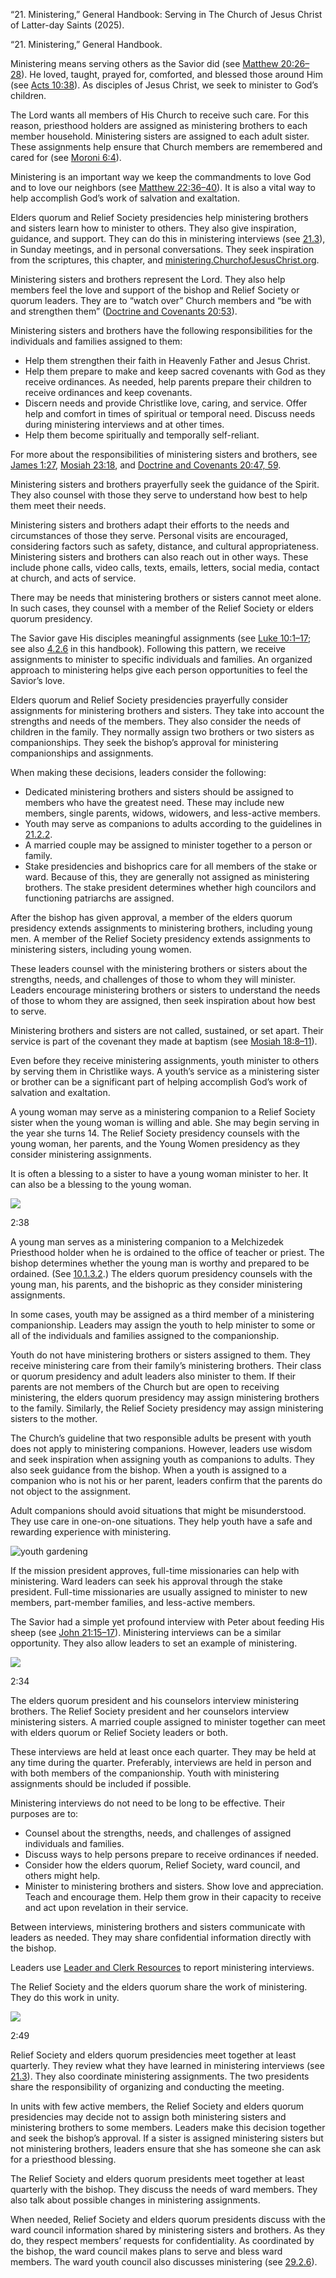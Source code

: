“21. Ministering,” General Handbook: Serving in The Church of Jesus Christ of Latter-day Saints (2025).

“21. Ministering,” General Handbook.

Ministering means serving others as the Savior did (see [Matthew 20:26–28](/study/scriptures/nt/matt/20?lang=eng&id=p26-p28#p26 "/study/scriptures/nt/matt/20?lang=eng&id=p26-p28#p26")). He loved, taught, prayed for, comforted, and blessed those around Him (see [Acts 10:38](/study/scriptures/nt/acts/10?lang=eng&id=p38#p38 "/study/scriptures/nt/acts/10?lang=eng&id=p38#p38")). As disciples of Jesus Christ, we seek to minister to God’s children.

The Lord wants all members of His Church to receive such care. For this reason, priesthood holders are assigned as ministering brothers to each member household. Ministering sisters are assigned to each adult sister. These assignments help ensure that Church members are remembered and cared for (see [Moroni 6:4](/study/scriptures/bofm/moro/6?lang=eng&id=p4#p4 "/study/scriptures/bofm/moro/6?lang=eng&id=p4#p4")).

Ministering is an important way we keep the commandments to love God and to love our neighbors (see [Matthew 22:36–40](/study/scriptures/nt/matt/22?lang=eng&id=p36-p40#p36 "/study/scriptures/nt/matt/22?lang=eng&id=p36-p40#p36")). It is also a vital way to help accomplish God’s work of salvation and exaltation.

Elders quorum and Relief Society presidencies help ministering brothers and sisters learn how to minister to others. They also give inspiration, guidance, and support. They can do this in ministering interviews (see [21.3](/study/manual/general-handbook/21-ministering?lang=eng&id=title_number4-p29#title_number4 "/study/manual/general-handbook/21-ministering?lang=eng&id=title_number4-p29#title_number4")), in Sunday meetings, and in personal conversations. They seek inspiration from the scriptures, this chapter, and [ministering.ChurchofJesusChrist.org](https://www.churchofjesuschrist.org/ministering "https://www.churchofjesuschrist.org/ministering").

Ministering sisters and brothers represent the Lord. They also help members feel the love and support of the bishop and Relief Society or quorum leaders. They are to “watch over” Church members and “be with and strengthen them” ([Doctrine and Covenants 20:53](/study/scriptures/dc-testament/dc/20?lang=eng&id=p53#p53 "/study/scriptures/dc-testament/dc/20?lang=eng&id=p53#p53")).

Ministering sisters and brothers have the following responsibilities for the individuals and families assigned to them:

- Help them strengthen their faith in Heavenly Father and Jesus Christ.
- Help them prepare to make and keep sacred covenants with God as they receive ordinances. As needed, help parents prepare their children to receive ordinances and keep covenants.
- Discern needs and provide Christlike love, caring, and service. Offer help and comfort in times of spiritual or temporal need. Discuss needs during ministering interviews and at other times.
- Help them become spiritually and temporally self-reliant.

For more about the responsibilities of ministering sisters and brothers, see [James 1:27](/study/scriptures/nt/james/1?lang=eng&id=p27#p27 "/study/scriptures/nt/james/1?lang=eng&id=p27#p27"), [Mosiah 23:18](/study/scriptures/bofm/mosiah/23?lang=eng&id=p18#p18 "/study/scriptures/bofm/mosiah/23?lang=eng&id=p18#p18"), and [Doctrine and Covenants 20:47, 59](/study/scriptures/dc-testament/dc/20?lang=eng&id=p47,59#p47 "/study/scriptures/dc-testament/dc/20?lang=eng&id=p47,59#p47").

Ministering sisters and brothers prayerfully seek the guidance of the Spirit. They also counsel with those they serve to understand how best to help them meet their needs.

Ministering sisters and brothers adapt their efforts to the needs and circumstances of those they serve. Personal visits are encouraged, considering factors such as safety, distance, and cultural appropriateness. Ministering sisters and brothers can also reach out in other ways. These include phone calls, video calls, texts, emails, letters, social media, contact at church, and acts of service.

There may be needs that ministering brothers or sisters cannot meet alone. In such cases, they counsel with a member of the Relief Society or elders quorum presidency.

The Savior gave His disciples meaningful assignments (see [Luke 10:1–17](/study/scriptures/nt/luke/10?lang=eng&id=p1-p17#p1 "/study/scriptures/nt/luke/10?lang=eng&id=p1-p17#p1"); see also [4.2.6](/study/manual/general-handbook/4-leadership-in-the-church-of-jesus-christ?lang=eng&id=title_number10-p43#title_number10 "/study/manual/general-handbook/4-leadership-in-the-church-of-jesus-christ?lang=eng&id=title_number10-p43#title_number10") in this handbook). Following this pattern, we receive assignments to minister to specific individuals and families. An organized approach to ministering helps give each person opportunities to feel the Savior’s love.

Elders quorum and Relief Society presidencies prayerfully consider assignments for ministering brothers and sisters. They take into account the strengths and needs of the members. They also consider the needs of children in the family. They normally assign two brothers or two sisters as companionships. They seek the bishop’s approval for ministering companionships and assignments.

When making these decisions, leaders consider the following:

- Dedicated ministering brothers and sisters should be assigned to members who have the greatest need. These may include new members, single parents, widows, widowers, and less-active members.
- Youth may serve as companions to adults according to the guidelines in [21.2.2](/study/manual/general-handbook/21-ministering?lang=eng&id=title_number7-p64#title_number7 "/study/manual/general-handbook/21-ministering?lang=eng&id=title_number7-p64#title_number7").
- A married couple may be assigned to minister together to a person or family.
- Stake presidencies and bishoprics care for all members of the stake or ward. Because of this, they are generally not assigned as ministering brothers. The stake president determines whether high councilors and functioning patriarchs are assigned.

After the bishop has given approval, a member of the elders quorum presidency extends assignments to ministering brothers, including young men. A member of the Relief Society presidency extends assignments to ministering sisters, including young women.

These leaders counsel with the ministering brothers or sisters about the strengths, needs, and challenges of those to whom they will minister. Leaders encourage ministering brothers or sisters to understand the needs of those to whom they are assigned, then seek inspiration about how best to serve.

Ministering brothers and sisters are not called, sustained, or set apart. Their service is part of the covenant they made at baptism (see [Mosiah 18:8–11](/study/scriptures/bofm/mosiah/18?lang=eng&id=p8-p11#p8 "/study/scriptures/bofm/mosiah/18?lang=eng&id=p8-p11#p8")).

Even before they receive ministering assignments, youth minister to others by serving them in Christlike ways. A youth’s service as a ministering sister or brother can be a significant part of helping accomplish God’s work of salvation and exaltation.

A young woman may serve as a ministering companion to a Relief Society sister when the young woman is willing and able. She may begin serving in the year she turns 14. The Relief Society presidency counsels with the young woman, her parents, and the Young Women presidency as they consider ministering assignments.

It is often a blessing to a sister to have a young woman minister to her. It can also be a blessing to the young woman.

![](https://www.churchofjesuschrist.org/imgs/https%3A%2F%2Fwww.churchofjesuschrist.org%2Fimgs%2Ff1b580815f051f57e3454d8185b80a17b364919e%2Ffull%2F%2521768%252C%2F0%2Fdefault/full/!250,/0/default)

2:38

A young man serves as a ministering companion to a Melchizedek Priesthood holder when he is ordained to the office of teacher or priest. The bishop determines whether the young man is worthy and prepared to be ordained. (See [10.1.3.2](/study/manual/general-handbook/10-aaronic-priesthood?lang=eng&id=title_number8-p16#title_number8 "/study/manual/general-handbook/10-aaronic-priesthood?lang=eng&id=title_number8-p16#title_number8").) The elders quorum presidency counsels with the young man, his parents, and the bishopric as they consider ministering assignments.

In some cases, youth may be assigned as a third member of a ministering companionship. Leaders may assign the youth to help minister to some or all of the individuals and families assigned to the companionship.

Youth do not have ministering brothers or sisters assigned to them. They receive ministering care from their family’s ministering brothers. Their class or quorum presidency and adult leaders also minister to them. If their parents are not members of the Church but are open to receiving ministering, the elders quorum presidency may assign ministering brothers to the family. Similarly, the Relief Society presidency may assign ministering sisters to the mother.

The Church’s guideline that two responsible adults be present with youth does not apply to ministering companions. However, leaders use wisdom and seek inspiration when assigning youth as companions to adults. They also seek guidance from the bishop. When a youth is assigned to a companion who is not his or her parent, leaders confirm that the parents do not object to the assignment.

Adult companions should avoid situations that might be misunderstood. They use care in one-on-one situations. They help youth have a safe and rewarding experience with ministering.

![youth gardening](https://www.churchofjesuschrist.org/imgs/1b0577e34b3011ed9712eeeeac1ed507baa8f9a9/full/%21500%2C/0/default)

If the mission president approves, full-time missionaries can help with ministering. Ward leaders can seek his approval through the stake president. Full-time missionaries are usually assigned to minister to new members, part-member families, and less-active members.

The Savior had a simple yet profound interview with Peter about feeding His sheep (see [John 21:15–17](/study/scriptures/nt/john/21?lang=eng&id=p15-p17#p15 "/study/scriptures/nt/john/21?lang=eng&id=p15-p17#p15")). Ministering interviews can be a similar opportunity. They also allow leaders to set an example of ministering.

![](https://www.churchofjesuschrist.org/imgs/https%3A%2F%2Fwww.churchofjesuschrist.org%2Fimgs%2Fb384e02c1c4ec600a46ccd3d930fc2288315b515%2Ffull%2F%2521768%252C%2F0%2Fdefault/full/!250,/0/default)

2:34

The elders quorum president and his counselors interview ministering brothers. The Relief Society president and her counselors interview ministering sisters. A married couple assigned to minister together can meet with elders quorum or Relief Society leaders or both.

These interviews are held at least once each quarter. They may be held at any time during the quarter. Preferably, interviews are held in person and with both members of the companionship. Youth with ministering assignments should be included if possible.

Ministering interviews do not need to be long to be effective. Their purposes are to:

- Counsel about the strengths, needs, and challenges of assigned individuals and families.
- Discuss ways to help persons prepare to receive ordinances if needed.
- Consider how the elders quorum, Relief Society, ward council, and others might help.
- Minister to ministering brothers and sisters. Show love and appreciation. Teach and encourage them. Help them grow in their capacity to receive and act upon revelation in their service.

Between interviews, ministering brothers and sisters communicate with leaders as needed. They may share confidential information directly with the bishop.

Leaders use [Leader and Clerk Resources](https://lcr.churchofjesuschrist.org "https://lcr.churchofjesuschrist.org") to report ministering interviews.

The Relief Society and the elders quorum share the work of ministering. They do this work in unity.

![](https://www.churchofjesuschrist.org/imgs/https%3A%2F%2Fwww.churchofjesuschrist.org%2Fimgs%2F120cb0d5bdd5e7e6b9516a04814ee29c6e59d755%2Ffull%2F%2521768%252C%2F0%2Fdefault/full/!250,/0/default)

2:49

Relief Society and elders quorum presidencies meet together at least quarterly. They review what they have learned in ministering interviews (see [21.3](/study/manual/general-handbook/21-ministering?lang=eng&id=title_number4-p29#title_number4 "/study/manual/general-handbook/21-ministering?lang=eng&id=title_number4-p29#title_number4")). They also coordinate ministering assignments. The two presidents share the responsibility of organizing and conducting the meeting.

In units with few active members, the Relief Society and elders quorum presidencies may decide not to assign both ministering sisters and ministering brothers to some members. Leaders make this decision together and seek the bishop’s approval. If a sister is assigned ministering sisters but not ministering brothers, leaders ensure that she has someone she can ask for a priesthood blessing.

The Relief Society and elders quorum presidents meet together at least quarterly with the bishop. They discuss the needs of ward members. They also talk about possible changes in ministering assignments.

When needed, Relief Society and elders quorum presidents discuss with the ward council information shared by ministering sisters and brothers. As they do, they respect members’ requests for confidentiality. As coordinated by the bishop, the ward council makes plans to serve and bless ward members. The ward youth council also discusses ministering (see [29.2.6](/study/manual/general-handbook/29-meetings-in-the-church?lang=eng&id=title_number9-p63#title_number9 "/study/manual/general-handbook/29-meetings-in-the-church?lang=eng&id=title_number9-p63#title_number9")).